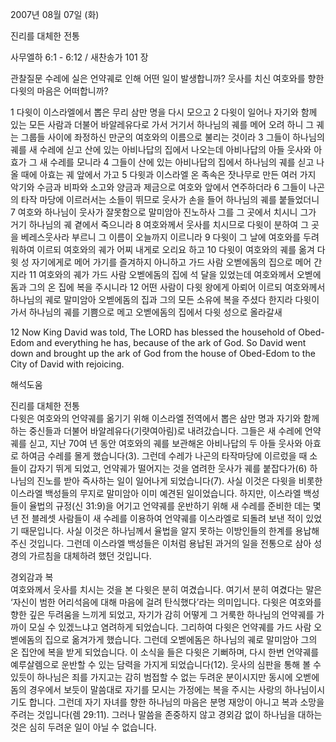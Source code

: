 2007년 08월 07일 (화)

진리를 대체한 전통



사무엘하 6:1 - 6:12 / 새찬송가 101 장


관찰질문 
수레에 실은 언약궤로 인해 어떤 일이 발생합니까? 
웃사를 치신 여호와를 향한 다윗의 마음은 어떠합니까?

1 다윗이 이스라엘에서 뽑은 무리 삼만 명을 다시 모으고 2 다윗이 일어나 자기와 함께 있는 모든 사람과 더불어 바알레유다로 가서 거기서 하나님의 궤를 메어 오려 하니 그 궤는 그룹들 사이에 좌정하신 만군의 여호와의 이름으로 불리는 것이라 3 그들이 하나님의 궤를 새 수레에 싣고 산에 있는 아비나답의 집에서 나오는데 아비나답의 아들 웃사와 아효가 그 새 수레를 모니라 4 그들이 산에 있는 아비나답의 집에서 하나님의 궤를 싣고 나올 때에 아효는 궤 앞에서 가고 5 다윗과 이스라엘 온 족속은 잣나무로 만든 여러 가지 악기와 수금과 비파와 소고와 양금과 제금으로 여호와 앞에서 연주하더라 6 그들이 나곤의 타작 마당에 이르러서는 소들이 뛰므로 웃사가 손을 들어 하나님의 궤를 붙들었더니 7 여호와 하나님이 웃사가 잘못함으로 말미암아 진노하사 그를 그 곳에서 치시니 그가 거기 하나님의 궤 곁에서 죽으니라 8 여호와께서 웃사를 치시므로 다윗이 분하여 그 곳을 베레스웃사라 부르니 그 이름이 오늘까지 이르니라 
9 다윗이 그 날에 여호와를 두려워하여 이르되 여호와의 궤가 어찌 내게로 오리요 하고 10 다윗이 여호와의 궤를 옮겨 다윗 성 자기에게로 메어 가기를 즐겨하지 아니하고 가드 사람 오벧에돔의 집으로 메어 간지라 11 여호와의 궤가 가드 사람 오벧에돔의 집에 석 달을 있었는데 여호와께서 오벧에돔과 그의 온 집에 복을 주시니라 12 어떤 사람이 다윗 왕에게 아뢰어 이르되 여호와께서 하나님의 궤로 말미암아 오벧에돔의 집과 그의 모든 소유에 복을 주셨다 한지라 다윗이 가서 하나님의 궤를 기쁨으로 메고 오벧에돔의 집에서 다윗 성으로 올라갈새  

12 Now King David was told, The LORD has blessed the household of Obed-Edom and everything he has, because of the ark of God. So David went down and brought up the ark of God from the house of Obed-Edom to the City of David with rejoicing.

해석도움





진리를 대체한 전통  
다윗은 여호와의 언약궤를 옮기기 위해 이스라엘 전역에서 뽑은 삼만 명과 자기와 함께하는 중신들과 더불어 바알레유다(기럇여아림)로 내려갔습니다. 그들은 새 수레에 언약궤를 싣고, 지난  70여 년 동안 여호와의 궤를 보관해온 아비나답의 두 아들 웃사와 아효로 하여금 수레를 몰게 했습니다(3). 그런데 수레가 나곤의 타작마당에 이르렀을 때 소들이 갑자기 뛰게 되었고, 언약궤가 떨어지는 것을 염려한 웃사가 궤를 붙잡다가(6) 하나님의 진노를 받아 즉사하는 일이 일어나게 되었습니다(7). 사실 이것은 다윗을 비롯한 이스라엘 백성들의 무지로 말미암아 이미 예견된 일이었습니다. 하지만, 이스라엘 백성들이 율법의 규정(신 31:9)을 어기고 언약궤를 운반하기 위해 새 수레를 준비한 데는 몇 년 전 블레셋 사람들이 새 수레를 이용하여 언약궤를 이스라엘로 되돌려 보낸 적이 있었기 때문입니다. 사실 이것은 하나님께서 율법을 알지 못하는 이방인들의 한계를 용납해 주신 것입니다. 그런데 이스라엘 백성들은 이처럼 용납된 과거의 일을 전통으로 삼아 성경의 가르침을 대체하려 했던 것입니다.   

경외감과 복  
여호와께서 웃사를 치시는 것을 본 다윗은 분히 여겼습니다. 여기서 분히 여겼다는 말은 ‘자신이 범한 어리석음에 대해 마음에 걸려 탄식했다’라는 의미입니다. 다윗은 여호와를 향한 깊은 두려움을 느끼게 되었고, 자기가 감히 어떻게 그 거룩한 하나님의 언약궤를 가까이 모실 수 있겠느냐고 염려하게 되었습니다. 그리하여 다윗은 언약궤를 가드 사람 오벧에돔의 집으로 옮겨가게 했습니다. 그런데 오벧에돔은 하나님의 궤로 말미암아 그의 온 집안에 복을 받게 되었습니다. 이 소식을 들은 다윗은 기뻐하며, 다시 한번 언약궤를 예루살렘으로 운반할 수 있는 담력을 가지게 되었습니다(12). 웃사의 심판을 통해 볼 수 있듯이 하나님은 죄를 가지고는 감히 범접할 수 없는 두려운 분이시지만 동시에 오벧에돔의 경우에서 보듯이 말씀대로 자기를 모시는 가정에는 복을 주시는 사랑의 하나님이시기도 합니다. 그런데 자기 자녀를 향한 하나님의 마음은 분명 재앙이 아니고 복과 소망을 주려는 것입니다(렘 29:11). 그러나 말씀을 존중하지 않고 경외감 없이 하나님을 대하는 것은 심히 두려운 일이 아닐 수 없습니다.